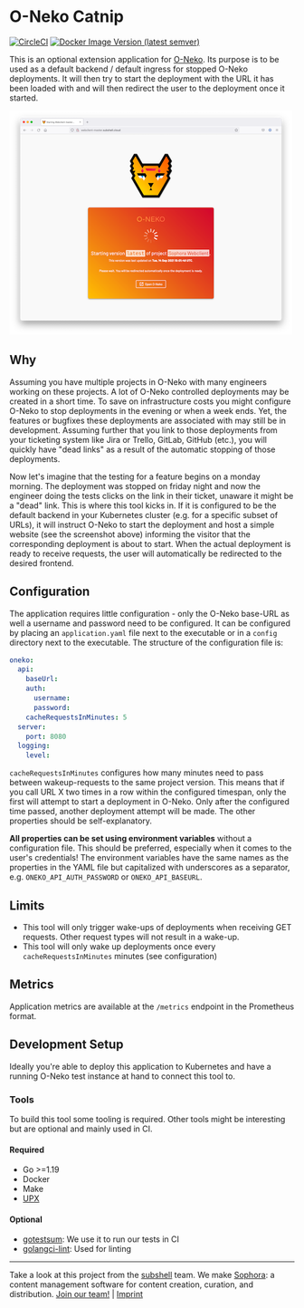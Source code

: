 # O-Neko Catnip

[![CircleCI](https://circleci.com/gh/subshell/o-neko-catnip/tree/master.svg?style=svg)](https://circleci.com/gh/subshell/o-neko-catnip/tree/master)
[![Docker Image Version (latest semver)](https://img.shields.io/docker/v/subshellgmbh/o-neko-catnip?color=2496ED&label=subshellgmbh%2Fo-neko-catnip&logo=docker&logoColor=white&sort=semver)](https://hub.docker.com/r/subshellgmbh/o-neko-catnip/tags)

This is an optional extension application for [O-Neko](https://github.com/subshell/o-neko/). Its purpose is to be used as a default backend / default ingress
for stopped O-Neko deployments. It will then try to start the deployment with the URL it has been loaded with and will then redirect the user to the deployment
once it started.

[![O-Neko Catnip](./docs/screenshot_small.png)](./docs/screenshot.png)

## Why

Assuming you have multiple projects in O-Neko with many engineers working on these projects. A lot of O-Neko controlled deployments may be created in a short
time. To save on infrastructure costs you might configure O-Neko to stop deployments in the evening or when a week ends. Yet, the features or bugfixes these
deployments are associated with may still be in development. Assuming further that you link to those deployments from your ticketing system like Jira or Trello,
GitLab, GitHub (etc.), you will quickly have "dead links" as a result of the automatic stopping of those deployments.

Now let's imagine that the testing for a feature begins on a monday morning. The deployment was stopped on friday night and now the engineer doing the tests
clicks on the link in their ticket, unaware it might be a "dead" link. This is where this tool kicks in. If it is configured to be the default backend in your
Kubernetes cluster (e.g. for a specific subset of URLs), it will instruct O-Neko to start the deployment and host a simple website (see the screenshot above)
informing the visitor that the corresponding deployment is about to start. When the actual deployment is ready to receive requests, the user will automatically
be redirected to the desired frontend.

## Configuration

The application requires little configuration - only the O-Neko base-URL as well a username and password need to be configured. It can be configured by placing
an `application.yaml` file next to the executable or in a `config` directory next to the executable. The structure of the configuration file is:

```yaml
oneko:
  api:
    baseUrl:
    auth:
      username:
      password:
    cacheRequestsInMinutes: 5
  server:
    port: 8080
  logging:
    level:
```

`cacheRequestsInMinutes` configures how many minutes need to pass between wakeup-requests to the same project version. This means that if you call URL X two
times in a row within the configured timespan, only the first will attempt to start a deployment in O-Neko. Only after the configured time passed, another
deployment attempt will be made. The other properties should be self-explanatory.

**All properties can be set using environment variables** without a configuration file. This should be preferred, especially when it comes to the user's
credentials!
The environment variables have the same names as the properties in the YAML file but capitalized with underscores as a separator, e.g. `ONEKO_API_AUTH_PASSWORD`
or `ONEKO_API_BASEURL`.

## Limits

* This tool will only trigger wake-ups of deployments when receiving GET requests. Other request types will not result in a wake-up.
* This tool will only wake up deployments once every `cacheRequestsInMinutes` minutes (see configuration)

## Metrics

Application metrics are available at the `/metrics` endpoint in the Prometheus format.

## Development Setup

Ideally you're able to deploy this application to Kubernetes and have a running O-Neko test instance at hand to connect this tool to.

### Tools

To build this tool some tooling is required. Other tools might be interesting but are optional and mainly used in CI.

#### Required

* Go >=1.19
* Docker
* Make
* [UPX](https://upx.github.io)

#### Optional

* [gotestsum](https://github.com/gotestyourself/gotestsum): We use it to run our tests in CI
* [golangci-lint](https://github.com/golangci/golangci-lint): Used for linting


* * *

Take a look at this project from the [subshell](https://subshell.com) team. We make [Sophora](https://subshell.com/sophora/): a content management software for content creation, curation, and distribution. [Join our team!](https://subshell.com/jobs/) | [Imprint](https://subshell.com/about/imprint/)

